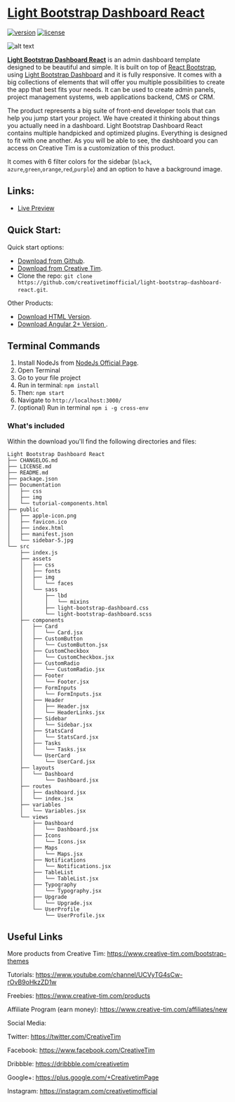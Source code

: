 # [Light Bootstrap Dashboard React](http://lbd-react.creative-tim.com/)
[![version][version-badge]][CHANGELOG] [![license][license-badge]][LICENSE]

![alt text](http://s3.amazonaws.com/creativetim_bucket/products/64/opt_lbdr_thumbnail.jpg)

**[Light Bootstrap Dashboard React](http://lbd-react.creative-tim.com/)** is an admin dashboard template designed to be beautiful and simple. It is built on top of [React Bootstrap](https://react-bootstrap.github.io/), using [Light Bootstrap Dashboard](https://www.creative-tim.com/product/light-bootstrap) and it is fully responsive. It comes with a big collections of elements that will offer you multiple possibilities to create the app that best fits your needs. It can be used to create admin panels, project management systems, web applications backend, CMS or CRM.

The product represents a big suite of front-end developer tools that can help you jump start your project. We have created it thinking about things you actually need in a dashboard. Light Bootstrap Dashboard React contains multiple handpicked and optimized plugins. Everything is designed to fit with one another. As you will be able to see, the dashboard you can access on Creative Tim is a customization of this product.

It comes with 6 filter colors for the sidebar (`black`, `azure`,`green`,`orange`,`red`,`purple`) and an option to have a background image.

## Links:

+ [Live Preview](http://lbd-react.creative-tim.com/)

## Quick Start:

Quick start options:

+ [Download from Github](https://github.com/creativetimofficial/light-bootstrap-dashboard-react/archive/master.zip).
+ [Download from Creative Tim](https://www.creative-tim.com/product/light-bootstrap-dashboard-react).
+ Clone the repo: `git clone https://github.com/creativetimofficial/light-bootstrap-dashboard-react.git`.

Other Products:

+ [Download HTML Version](https://www.creative-tim.com/product/light-bootstrap-dashboard).
+ [Download Angular 2+ Version ](https://www.creative-tim.com/product/light-bootstrap-dashboard-angular2).

## Terminal Commands

1. Install NodeJs from [NodeJs Official Page](https://nodejs.org/en).
2. Open Terminal
3. Go to your file project
4. Run in terminal: ```npm install```
5. Then: ```npm start```
6. Navigate to `http://localhost:3000/`
7. (optional) Run in terminal `npm i -g cross-env`

### What's included

Within the download you'll find the following directories and files:
```
Light Bootstrap Dashboard React
├── CHANGELOG.md
├── LICENSE.md
├── README.md
├── package.json
├── Documentation
│   ├── css
│   ├── img
│   └── tutorial-components.html
├── public
│   ├── apple-icon.png
│   ├── favicon.ico
│   ├── index.html
│   ├── manifest.json
│   └── sidebar-5.jpg
└── src
    ├── index.js
    ├── assets
    │   ├── css
    │   ├── fonts
    │   ├── img
    │   │   └── faces
    │   └── sass
    │       ├── lbd
    │       │   └── mixins
    │       ├── light-bootstrap-dashboard.css
    │       └── light-bootstrap-dashboard.scss
    ├── components
    │   ├── Card
    │   │   └── Card.jsx
    │   ├── CustomButton
    │   │   └── CustomButton.jsx
    │   ├── CustomCheckbox
    │   │   └── CustomCheckbox.jsx
    │   ├── CustomRadio
    │   │   └── CustomRadio.jsx
    │   ├── Footer
    │   │   └── Footer.jsx
    │   ├── FormInputs
    │   │   └── FormInputs.jsx
    │   ├── Header
    │   │   ├── Header.jsx
    │   │   └── HeaderLinks.jsx
    │   ├── Sidebar
    │   │   └── Sidebar.jsx
    │   ├── StatsCard
    │   │   └── StatsCard.jsx
    │   ├── Tasks
    │   │   └── Tasks.jsx
    │   └── UserCard
    │       └── UserCard.jsx
    ├── layouts
    │   └── Dashboard
    │       └── Dashboard.jsx
    ├── routes
    │   ├── dashboard.jsx
    │   └── index.jsx
    ├── variables
    │   └── Variables.jsx
    └── views
        ├── Dashboard
        │   └── Dashboard.jsx
        ├── Icons
        │   └── Icons.jsx
        ├── Maps
        │   └── Maps.jsx
        ├── Notifications
        │   └── Notifications.jsx
        ├── TableList
        │   └── TableList.jsx
        ├── Typography
        │   └── Typography.jsx
        ├── Upgrade
        │   └── Upgrade.jsx
        └── UserProfile
            └── UserProfile.jsx
```
## Useful Links

More products from Creative Tim: <https://www.creative-tim.com/bootstrap-themes>

Tutorials: <https://www.youtube.com/channel/UCVyTG4sCw-rOvB9oHkzZD1w>

Freebies: <https://www.creative-tim.com/products>

Affiliate Program (earn money): <https://www.creative-tim.com/affiliates/new>

Social Media:

Twitter: <https://twitter.com/CreativeTim>

Facebook: <https://www.facebook.com/CreativeTim>

Dribbble: <https://dribbble.com/creativetim>

Google+: <https://plus.google.com/+CreativetimPage>

Instagram: <https://instagram.com/creativetimofficial>

[CHANGELOG]: ./CHANGELOG.md

[LICENSE]: ./LICENSE.md
[version-badge]: https://img.shields.io/badge/version-1.2.0-blue.svg
[license-badge]: https://img.shields.io/badge/license-MIT-blue.svg
"# AgentPanelWithGoogleMapApiWithReactJs" 
